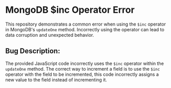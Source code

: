 # MongoDB $inc Operator Error

This repository demonstrates a common error when using the `$inc` operator in MongoDB's `updateOne` method.  Incorrectly using the operator can lead to data corruption and unexpected behavior.

## Bug Description:
The provided JavaScript code incorrectly uses the `$inc` operator within the `updateOne` method. The correct way to increment a field is to use the `$inc` operator with the field to be incremented, this code incorrectly assigns a new value to the field instead of incrementing it.